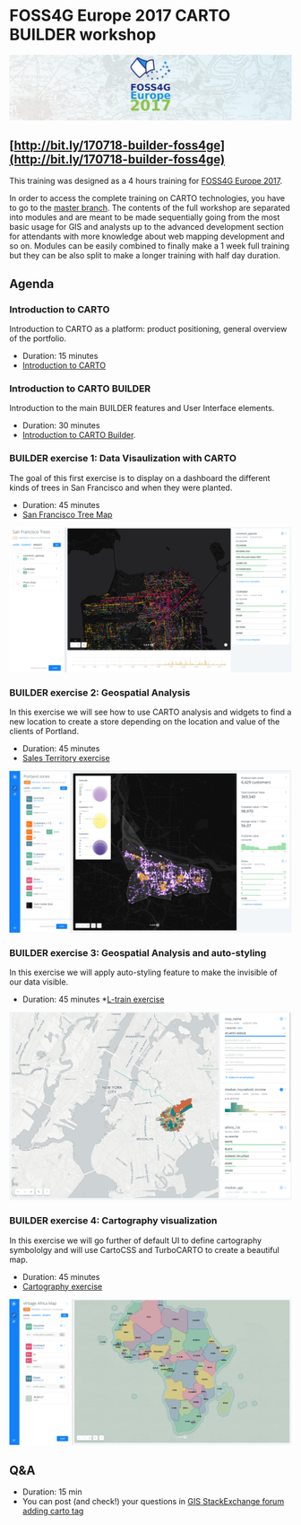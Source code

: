 FOSS4G Europe 2017 CARTO BUILDER workshop
============================================


![](img/banner.png)

## [http://bit.ly/170718-builder-foss4ge](http://bit.ly/170718-builder-foss4ge)


This training was designed as a 4 hours training for [FOSS4G Europe 2017](https://europe.foss4g.org/2017/).

In order to access the complete training on CARTO technologies, you have to go to the [master branch](https://github.com/CartoDB/carto-workshop). The contents of the full workshop are separated into modules and are meant to be made sequentially going from the most basic usage for GIS and analysts up to the advanced development section for attendants with more knowledge about web mapping development and so on. Modules can be easily combined to finally make a 1 week full training but they can be also split to make a longer training with half day duration.

## Agenda

### Introduction to CARTO

Introduction to CARTO as a platform: product positioning, general overview of the portfolio.

* Duration: 15 minutes
* [Introduction to CARTO](https://docs.google.com/presentation/d/1epfHq4TYhEp__WsUOtFNYGOqPtMLFwdarWr-7xCAyRE/pub)


### Introduction to CARTO BUILDER

Introduction to the main BUILDER features and User Interface elements.

* Duration: 30 minutes
* [Introduction to CARTO Builder](https://docs.google.com/presentation/d/1cvENuNqK7HoOvqcbHHATXFIBUx968yI43wFxj5MG8x4/pub).

### BUILDER exercise 1: Data Visaulization with CARTO

The goal of this first exercise is to display on a dashboard the different kinds of trees in San Francisco and when they were planted.

* Duration: 45 minutes
* [San Francisco Tree Map](https://github.com/CartoDB/carto-workshop/blob/master/01-builder-visualization/exercises/sf-trees.md)

![SF Trees](img/sf-trees.png)

### BUILDER exercise 2: Geospatial Analysis

In this exercise we will see how to use CARTO analysis and widgets to find a new location to create a store depending on the location and value of the clients of Portland.

* Duration: 45 minutes
* [Sales Territory exercise](https://github.com/CartoDB/carto-workshop/blob/master/02-builder-analysis/exercises/portland.md)

![sales](img/sales.png)

### BUILDER exercise 3: Geospatial Analysis and auto-styling

In this exercise we will apply auto-styling feature to make the invisible of our data visible.

* Duration: 45 minutes
*[L-train exercise](https://github.com/CartoDB/carto-workshop/blob/master/02-builder-analysis/exercises/l_line.md)

![l-train](img/l-train.png)

### BUILDER exercise 4: Cartography visualization

In this exercise we will go further of default UI to define cartography symbololgy and will use CartoCSS and TurboCARTO to create a beautiful map.

* Duration: 45 minutes
* [Cartography exercise](https://github.com/CartoDB/carto-workshop/blob/master/02-builder-analysis/exercises/railways.md)

![Africa](img/africa.png)

## Q&A
  * Duration: 15 min
  * You can post (and check!) your questions in [GIS StackExchange forum adding carto tag](https://gis.stackexchange.com/questions/tagged/carto)
